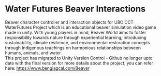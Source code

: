 # Water Futures Beaver Interactions
Beaver character controller and interaction objects for UBC CCT WaterFutures Project which is an educational beaver simulation video game made in unity. 
With young players in mind, Beaver World aims to foster responsibility towards nature through experiential learning, introducing sustainability, climate resilience, and environmental restoration concepts through Indigenous teachings on harmonious relationships between humans, animals, and water. 
</br>
This project has migrated to Unity Version Control - Github no longer upto date with the final version for more details about the project, you can refer here: https://www.bengiagcal.com/Beaver

